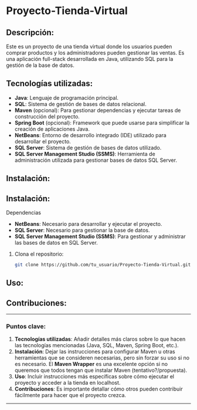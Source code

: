 # Proyecto-Tienda-Virtual

## Descripción:
Este es un proyecto de una tienda virtual donde los usuarios pueden comprar productos y los administradores pueden gestionar las ventas. Es una aplicación full-stack desarrollada en Java, utilizando SQL para la gestión de la base de datos.

## Tecnologías utilizadas:
- **Java**: Lenguaje de programación principal.
- **SQL**: Sistema de gestión de bases de datos relacional.
- **Maven** (opcional): Para gestionar dependencias y ejecutar tareas de construcción del proyecto.
- **Spring Boot** (opcional): Framework que puede usarse para simplificar la creación de aplicaciones Java.
- **NetBeans**: Entorno de desarrollo integrado (IDE) utilizado para desarrollar el proyecto.
- **SQL Server**: Sistema de gestión de bases de datos utilizado.
- **SQL Server Management Studio (SSMS)**: Herramienta de administración utilizada para gestionar bases de datos SQL Server.

## Instalación:
## Instalación:
Dependencias
- **NetBeans**: Necesario para desarrollar y ejecutar el proyecto.
- **SQL Server**: Necesario para gestionar la base de datos.
- **SQL Server Management Studio (SSMS)**: Para gestionar y administrar las bases de datos en SQL Server.
  
1. Clona el repositorio:
   ```bash
   git clone https://github.com/tu_usuario/Proyecto-Tienda-Virtual.git

## Uso:

## Contribuciones:

---

### **Puntos clave:**
1. **Tecnologías utilizadas**: Añadir detalles más claros sobre lo que hacen las tecnologías mencionadas (Java, SQL, Maven, Spring Boot, etc.).
2. **Instalación**: Dejar las instrucciones para configurar Maven u otras herramientas que se consideren necesarias, pero sin forzar su uso si no es necesario. El **Maven Wrapper** es una excelente opción si no queremos que todos tengan que instalar Maven (tentativo?/propuesta).
3. **Uso**: Incluir instrucciones más específicas sobre cómo ejecutar el proyecto y acceder a la tienda en localhost.
4. **Contribuciones**: Es importante detallar cómo otros pueden contribuir fácilmente para hacer que el proyecto crezca.

---
